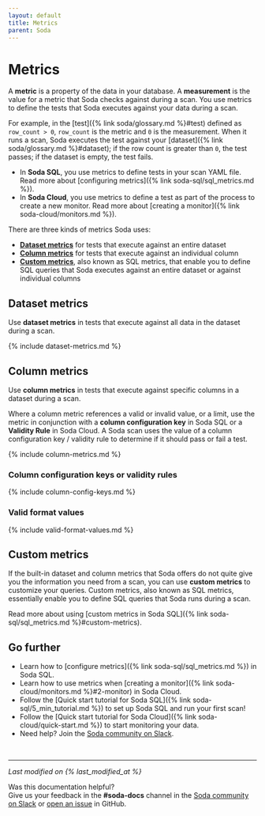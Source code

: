 ```yaml
---
layout: default
title: Metrics
parent: Soda
---
```


# Metrics

A **metric** is a property of the data in your database. A **measurement** is the value for a metric that Soda checks against during a scan. You use metrics to define the tests that Soda executes against your data during a scan. 

For example, in the [test]({% link soda/glossary.md %}#test) defined as `row_count > 0`, `row_count` is the metric and `0` is the measurement. When it runs a scan, Soda executes the test against your [dataset]({% link soda/glossary.md %}#dataset); if the row count is greater than `0`, the test passes; if the dataset is empty, the test fails.

* In **Soda SQL**, you use metrics to define tests in your scan YAML file. Read more about [configuring metrics]({% link soda-sql/sql_metrics.md %}). 
* In **Soda Cloud**, you use metrics to define a test as part of the process to create a new monitor. Read more about [creating a monitor]({% link soda-cloud/monitors.md %}).

There are three kinds of metrics Soda uses:

* **[Dataset metrics](#dataset-metrics)** for tests that execute against an entire dataset
* **[Column metrics](#column-metrics)** for tests that execute against an individual column
* **[Custom metrics](#custom-metrics)**, also known as SQL metrics, that enable you to define SQL queries that Soda executes against an entire dataset or against individual columns 

## Dataset metrics

Use **dataset metrics** in tests that execute against all data in the dataset during a scan. 

{% include dataset-metrics.md %}


## Column metrics

Use **column metrics** in tests that execute against specific columns in a dataset during a scan.

Where a column metric references a valid or invalid value, or a limit, use the metric in conjunction with a **column configuration key** in Soda SQL or a **Validity Rule** in Soda Cloud. A Soda scan uses the value of a column configuration key / validity rule to determine if it should pass or fail a test.

{% include column-metrics.md %}

### Column configuration keys or validity rules

{% include column-config-keys.md %}

### Valid format values

{% include valid-format-values.md %}

## Custom metrics

If the built-in dataset and column metrics that Soda offers do not quite give you the information you need from a scan, you can use **custom metrics** to customize your queries. Custom metrics, also known as SQL metrics, essentially enable you to define SQL queries that Soda runs during a scan.

Read more about using [custom metrics in Soda SQL]({% link soda-sql/sql_metrics.md %}#custom-metrics).

## Go further

* Learn how to [configure metrics]({% link soda-sql/sql_metrics.md %}) in Soda SQL.
* Learn how to use metrics when [creating a monitor]({% link soda-cloud/monitors.md %}#2-monitor) in Soda Cloud.
* Follow the [Quick start tutorial for Soda SQL]({% link soda-sql/5_min_tutorial.md %}) to set up Soda SQL and run your first scan!
* Follow the [Quick start tutorial for Soda Cloud]({% link soda-cloud/quick-start.md %}) to start monitoring your data.
* Need help? Join the <a href="http://community.soda.io/slack" target="_blank"> Soda community on Slack</a>.
<br />

---
*Last modified on {% last_modified_at %}*

Was this documentation helpful? <br /> Give us your feedback in the **#soda-docs** channel in the <a href="http://community.soda.io/slack" target="_blank"> Soda community on Slack</a> or <a href="https://github.com/sodadata/docs/issues/new" target="_blank">open an issue</a> in GitHub.